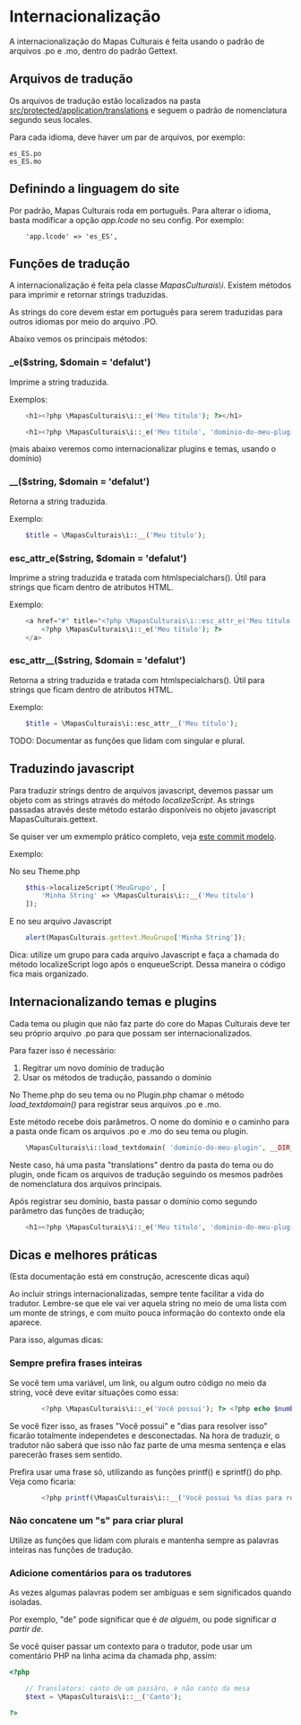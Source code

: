 # Internacionalização

A internacionalização do Mapas Culturais é feita usando o padrão de arquivos .po e .mo, dentro do padrão Gettext.

## Arquivos de tradução

Os arquivos de tradução estão localizados na pasta [src/protected/application/translations](../../src/protected/application/translations) e
seguem o padrão de nomenclatura segundo seus locales.

Para cada idioma, deve haver um par de arquivos, por exemplo:

```
es_ES.po
es_ES.mo
```

## Definindo a linguagem do site

Por padrão, Mapas Culturais roda em português. Para alterar o idioma, basta modificar a opção *app.lcode* no seu config. Por exemplo:

```
    'app.lcode' => 'es_ES',
```

## Funções de tradução

A internacionalização é feita pela classe *MapasCulturais\i*. Existem métodos para imprimir e retornar strings traduzidas. 

As strings do core devem estar em português para serem traduzidas para outros idiomas por meio do arquivo .PO.

Abaixo vemos os principais métodos:

### _e($string, $domain = 'defalut')

Imprime a string traduzida.

Exemplos:

```PHP
    <h1><?php \MapasCulturais\i::_e('Meu título'); ?></h1>
```

```PHP
    <h1><?php \MapasCulturais\i::_e('Meu título', 'dominio-do-meu-plugin'); ?></h1>
```

(mais abaixo veremos como internacionalizar plugins e temas, usando o domínio)


### __($string, $domain = 'defalut')

Retorna a string traduzida.

Exemplo:

```PHP
    $title = \MapasCulturais\i::__('Meu título');
```


### esc_attr_e($string, $domain = 'defalut')

Imprime a string traduzida e tratada com htmlspecialchars(). Útil para strings que ficam dentro de atributos HTML.

Exemplo:

```PHP
    <a href="#" title="<?php \MapasCulturais\i::esc_attr_e('Meu título'); ?>">
        <?php \MapasCulturais\i::_e('Meu título'); ?>
    </a>
```


### esc_attr__($string, $domain = 'defalut')

Retorna a string traduzida e tratada com htmlspecialchars(). Útil para strings que ficam dentro de atributos HTML.

Exemplo:

```PHP
    $title = \MapasCulturais\i::esc_attr__('Meu título');
```

TODO: Documentar as funções que lidam com singular e plural.

## Traduzindo javascript

Para traduzir strings dentro de arquivos javascript, devemos passar um objeto com as strings através do método *localizeScript*.
As strings passadas através deste método estarão disponíveis no objeto javascript MapasCulturais.gettext.

Se quiser ver um exmemplo prático completo, veja [este commit modelo](https://github.com/hacklabr/mapasculturais/commit/6a5ab14365365166ff3e5c83a1b055107cece2b3).

Exemplo:

No seu Theme.php 
```PHP
    $this->localizeScript('MeuGrupo', [
        'Minha String' => \MapasCulturais\i::__('Meu título')
    ]);
```

E no seu arquivo Javascript
```Javascript
    alert(MapasCulturais.gettext.MeuGrupo['Minha String']);
```

Dica: utilize um grupo para cada arquivo Javascript e faça a chamada do método localizeScript logo após o enqueueScript. Dessa maneira o código fica mais organizado.


## Internacionalizando temas e plugins

Cada tema ou plugin que não faz parte do core do Mapas Culturais deve ter seu próprio arquivo .po para que possam
ser internacionalizados.

Para fazer isso é necessário:

1. Regitrar um novo domínio de tradução
2. Usar os métodos de tradução, passando o domínio

No Theme.php do seu tema ou no Plugin.php chamar o método *load_textdomain()* para registrar seus arquivos .po e .mo.

Este método recebe dois parâmetros. O nome do domínio e o caminho para a pasta onde ficam os arquivos .po e .mo do seu tema ou plugin.

```PHP
    \MapasCulturais\i::load_textdomain( 'dominio-do-meu-plugin', __DIR__ . "/translations" );
```

Neste caso, há uma pasta "translations" dentro da pasta do tema ou do plugin, onde ficam os arquivos de tradução seguindo os mesmos
padrões de nomenclatura dos arquivos principais.

Após registrar seu domínio, basta passar o domínio como segundo parâmetro das funções de tradução;

```PHP
    <h1><?php \MapasCulturais\i::_e('Meu título', 'dominio-do-meu-plugin'); ?></h1>
```



## Dicas e melhores práticas

(Esta documentação está em construção, acrescente dicas aqui)

Ao incluir strings internacionalizadas, sempre tente facilitar a vida do tradutor. Lembre-se que ele vai ver aquela string
no meio de uma lista com um monte de strings, e com muito pouca informação do contexto onde ela aparece.

Para isso, algumas dicas:

### Sempre prefira frases inteiras

Se você tem uma variável, um link, ou algum outro código no meio da string, você deve evitar situações como essa:

```PHP
        <?php \MapasCulturais\i::_e('Você possui'); ?> <?php echo $number; ?>, <?php \MapasCulturais\i::_e('dias para resolver isso.'); ?>
```

Se você fizer isso, as frases "Você possui" e "dias para resolver isso" ficarão totalmente independetes e desconectadas. Na hora de traduzir, o tradutor não saberá que isso
não faz parte de uma mesma sentença e elas parecerão frases sem sentido.

Prefira usar uma frase só, utilizando as funções printf() e sprintf() do php. Veja como ficaria:

```PHP
        <?php printf(\MapasCulturais\i::__('Você possui %s dias para resolver isso.'), $number); ?>
```


### Não concatene um "s" para criar plural

Utilize as funções que lidam com plurais e mantenha sempre as palavras inteiras nas funções de tradução.

### Adicione comentários para os tradutores

As vezes algumas palavras podem ser ambíguas e sem significados quando isoladas.

Por exemplo, "de" pode significar que é *de alguém*, ou pode significar *a partir de*.

Se você quiser passar um contexto para o tradutor, pode usar um comentário PHP na linha acima da chamada php, assim:

```PHP
<?php

    // Translators: canto de um passáro, e não canto da mesa
    $text = \MapasCulturais\i::__('Canto');

?>
```
